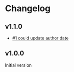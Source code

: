 # Changelog

## v1.1.0

* [#1 could update author
  date](https://github.com/davepacheco/cr-update-reviewers/issues/1)

## v1.0.0

Initial version
